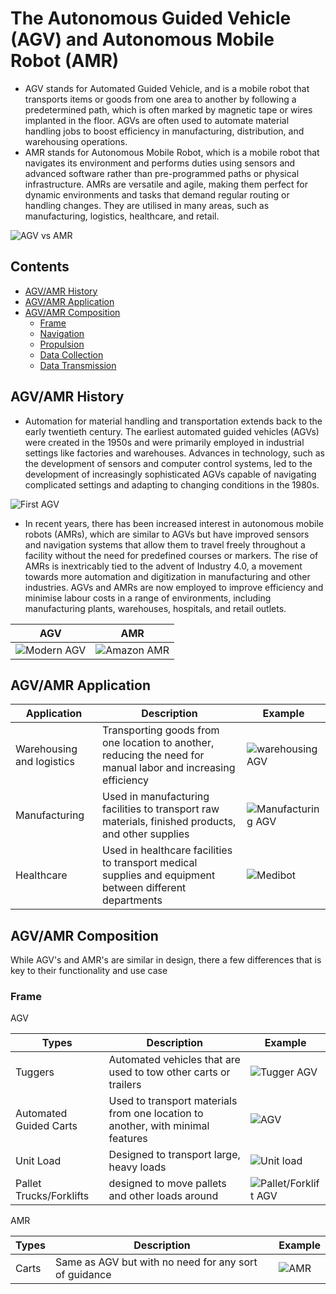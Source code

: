 # The Autonomous Guided Vehicle (AGV) and Autonomous Mobile Robot (AMR)

- AGV stands for Automated Guided Vehicle, and is a mobile robot that transports items or goods from one area to another by following a predetermined path, which is often marked by magnetic tape or wires implanted in the floor. AGVs are often used to automate material handling jobs to boost efficiency in manufacturing, distribution, and warehousing operations.
- AMR stands for Autonomous Mobile Robot, which is a mobile robot that navigates its environment and performs duties using sensors and advanced software rather than pre-programmed paths or physical infrastructure. AMRs are versatile and agile, making them perfect for dynamic environments and tasks that demand regular routing or handling changes. They are utilised in many areas, such as manufacturing, logistics, healthcare, and retail.

![AGV vs AMR](https://aethon.com/wp-content/uploads/2015/04/AMRvs.AGV_.jpg)

## Contents

- [AGV/AMR History](#AGV/AMR-History)
- [AGV/AMR Application](#AGV/AMR-Applications)
- [AGV/AMR Composition](#AGV/AMR-Composition)
  - [Frame](#Frame)
  - [Navigation](#Navigation)
  - [Propulsion](#Propulsion)
  - [Data Collection](#[Data-Collection)
  - [Data Transmission](#Data-Transmission)

## AGV/AMR History

- Automation for material handling and transportation extends back to the early twentieth century. The earliest automated guided vehicles (AGVs) were created in the 1950s and were primarily employed in industrial settings like factories and warehouses. Advances in technology, such as the development of sensors and computer control systems, led to the development of increasingly sophisticated AGVs capable of navigating complicated settings and adapting to changing conditions in the 1980s.

![First AGV](https://www.forkliftaction.com/upload/gallery/3707.jpg?s=1)

- In recent years, there has been increased interest in autonomous mobile robots (AMRs), which are similar to AGVs but have improved sensors and navigation systems that allow them to travel freely throughout a facility without the need for predefined courses or markers. The rise of AMRs is inextricably tied to the advent of Industry 4.0, a movement towards more automation and digitization in manufacturing and other industries. AGVs and AMRs are now employed to improve efficiency and minimise labour costs in a range of environments, including manufacturing plants, warehouses, hospitals, and retail outlets.

|AGV|AMR|
|---|---|
| ![Modern AGV](https://thumbs.dreamstime.com/b/automated-guided-vehicles-agv-forklift-lifting-carton-modern-warehouse-253424837.jpg) | ![Amazon AMR](https://s.yimg.com/uu/api/res/1.2/Lvtw_mfKscRcPEwX3qKGhw--~B/Zmk9ZmlsbDtoPTU1MTt3PTg3NTthcHBpZD15dGFjaHlvbg--/https://media-mbst-pub-ue1.s3.amazonaws.com/creatr-uploaded-images/2022-06/49559fb0-f226-11ec-95ff-01cdb7299c23.cf.jpg) |

## AGV/AMR Application

|Application|Description|Example|
|---|---|---|
|Warehousing and logistics|  Transporting goods from one location to another, reducing the need for manual labor and increasing efficiency | ![warehousing AGV](https://www.bevindustry.com/ext/resources/issues/2021/08-August/Dist_AGVs_Yale-robotic-reach-truck1170x878.jpg?1627558764) |
|Manufacturing|Used in manufacturing facilities to transport raw materials, finished products, and other supplies | ![Manufacturing AGV](https://www.sme.org/globalassets/sme.org/technologies/articles/2018/06---june/dakkota-201802-222-768x432.jpg) |
|Healthcare| Used in healthcare facilities to transport medical supplies and equipment between different departments | ![Medibot](https://m.economictimes.com/thumb/msid-75123099,width-1200,height-900,resizemode-4,imgsize-796189/engineering-professors-pose-with-the-version-two-prototype-of-the-iium-medibot-medical-robot-at-the-international-islamic-university-malaysia-in-gombak-on-the-outskirts-of-kuala-lumpur-.jpg) |

## AGV/AMR Composition

While AGV's and AMR's are similar in design, there a few differences that is key to their functionality and use case

### Frame

AGV

| Types | Description	| Example |
|--|--|--|
| Tuggers | Automated vehicles that are used to tow other carts or trailers | ![Tugger AGV](https://external-content.duckduckgo.com/iu/?u=https%3A%2F%2Fi.ytimg.com%2Fvi%2FbNxsYJ_zxOs%2Fmaxresdefault.jpg&f=1&nofb=1&ipt=359f2c6d292d749d881449b103ce9a7f4b872aec52cf93d15d2333382de7500b&ipo=images) |
| Automated Guided Carts | Used to transport materials from one location to another, with minimal features | ![AGV](https://external-content.duckduckgo.com/iu/?u=https%3A%2F%2Ftse1.mm.bing.net%2Fth%3Fid%3DOIP.ui-akMaPHlZZJI4qPbSpOQHaFi%26pid%3DApi&f=1&ipt=fa50df63ccfd0d7d880572ea5a3575cf23e45306a06e8dcda7f5c2935783bf75&ipo=images) |
| Unit Load | Designed to transport large, heavy loads | ![Unit load](https://external-content.duckduckgo.com/iu/?u=https%3A%2F%2Fwww.agvnetwork.com%2Fimages%2Ftypes-agv%2Funit-load%2Funit_load_agv_with_lifting_table.jpg&f=1&nofb=1&ipt=0f52d26d3035a5839847d6757d1fe363916376a938e83f9dab9041358b585609&ipo=images) |
| Pallet Trucks/Forklifts | designed to move pallets and other loads around | ![Pallet/Forklift AGV](https://external-content.duckduckgo.com/iu/?u=http%3A%2F%2Fwizurai-indonesia.com%2Fwp-content%2Fuploads%2F2021%2F02%2Ftruck-pallet-AGV.png&f=1&nofb=1&ipt=62d30a20632a8ed680535e5761c5e081816677492b9b41230e42755b152a59d6&ipo=images) |

AMR

| Types | Description	| Example |
|--|--|--|
| Carts | Same as AGV but with no need for any sort of guidance | ![AMR](https://external-content.duckduckgo.com/iu/?u=https%3A%2F%2Fvalutrack.com%2Fwp-content%2Fuploads%2F2023%2F04%2FZebra-Fetch-Robotics-Portfolio.jpg&f=1&nofb=1&ipt=c6db3c5259e03b8a6b95fd065fee23800062b17f9f2010e82bb3f531c0cb7050&ipo=images) |

